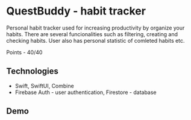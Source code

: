 # QuestBuddy - habit tracker
Personal habit tracker used for increasing productivity by organize your habits.
There are several funcionalities such as filtering, creating and checking habits. User also has personal statistic of comleted habits etc.

Points - 40/40

## Technologies
- Swift, SwiftUI, Combine
- Firebase Auth - user authentication, Firestore - database

## Demo